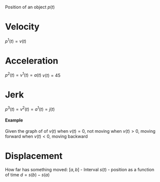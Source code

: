 Position of an object
$p(t)$

# Velocity
$p^1(t)=v(t)$
# Acceleration
$p^{2}(t)=v^1(t)=a(t)$    $v(t)=45$
# Jerk
$p^{3}(t)=v^2(t)=a^1(t)=j(t)$
#### Example
Given the graph of of $v(t)$
when $v(t)=0$, not moving
when $v(t) > 0$, moving forward
when $v(t) < 0$, moving backward
# Displacement
How far has something moved:
$[a,b]$ - Interval
$s(t)$ - position as a function of time
$d=s(b)-s(a)$                       